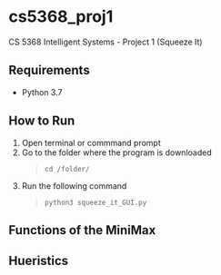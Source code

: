 # cs5368_proj1
CS 5368 Intelligent Systems - Project 1 (Squeeze It)



## Requirements
* Python 3.7

## How to Run 
1. Open terminal or commmand prompt
2. Go to the folder where the program is downloaded
    > `cd /folder/`
2. Run the following command
    > `python3 squeeze_it_GUI.py`
    
## Functions of the MiniMax
## Hueristics
